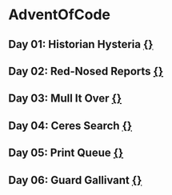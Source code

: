 # AdventOfCode

## Day 01: Historian Hysteria [{}](./day01/)

## Day 02: Red-Nosed Reports [{}](./day02/)

## Day 03: Mull It Over [{}](./day03/)

## Day 04: Ceres Search [{}](./day04/)

## Day 05: Print Queue [{}](./day05/)

## Day 06: Guard Gallivant [{}](./day06/)
